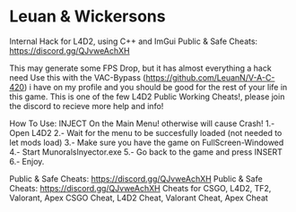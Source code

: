# Leuan & Wickersons
Internal Hack for L4D2, using C++ and ImGui
Public & Safe Cheats: https://discord.gg/QJvweAchXH

This may generate some FPS Drop, but it has almost everything a hack need
Use this with the VAC-Bypass (https://github.com/LeuanN/V-A-C-420) i have on my profile and you should be good for the rest of your life in this game.
This is one of the few L4D2 Public Working Cheats!, please join the discord to recieve more help and info!

How To Use:
INJECT On the Main Menu! otherwise will cause Crash!
1.- Open L4D2
2.- Wait for the menu to be succesfully loaded (not needed to let mods load)
3.- Make sure you have the game on FullScreen-Windowed
4.- Start MunoralsInyector.exe
5.- Go back to the game and press INSERT
6.- Enjoy.

Public & Safe Cheats: https://discord.gg/QJvweAchXH
Public & Safe Cheats: https://discord.gg/QJvweAchXH
Cheats for CSGO, L4D2, TF2, Valorant, Apex
CSGO Cheat, L4D2 Cheat, Valorant Cheat, Apex Cheat
